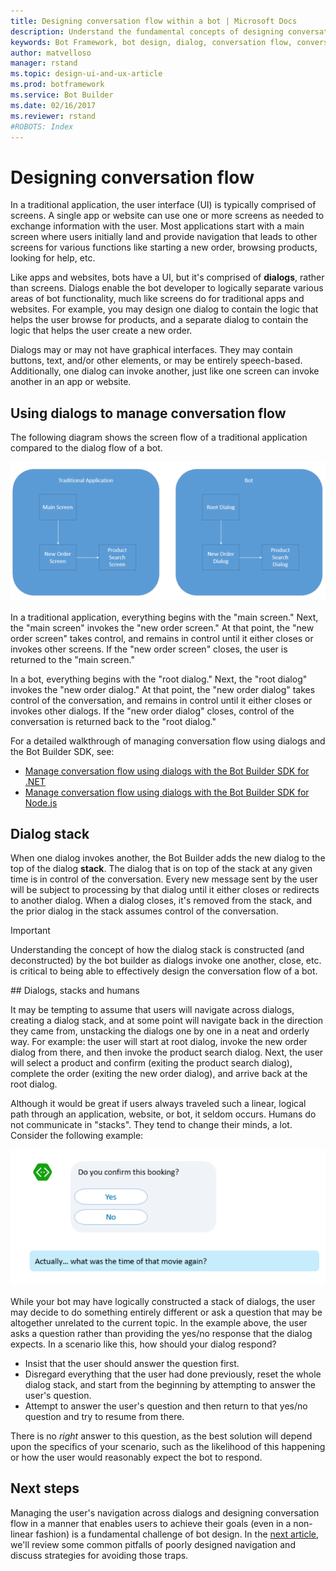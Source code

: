 ```yaml
---
title: Designing conversation flow within a bot | Microsoft Docs
description: Understand the fundamental concepts of designing conversation flow by using dialogs in the Microsoft Bot Framework.
keywords: Bot Framework, bot design, dialog, conversation flow, conversation
author: matvelloso
manager: rstand
ms.topic: design-ui-and-ux-article
ms.prod: botframework
ms.service: Bot Builder
ms.date: 02/16/2017
ms.reviewer: rstand
#ROBOTS: Index
---
```

# Designing conversation flow

In a traditional application, the user interface (UI) is typically comprised of screens. 
A single app or website can use one or more screens as needed to exchange information with the user. 
Most applications start with a main screen where users initially land and provide navigation that leads to other screens for various functions like starting a new order, browsing products, looking for help, etc.

Like apps and websites, bots have a UI, but it's comprised of **dialogs**, rather than screens. 
Dialogs enable the bot developer to logically separate various areas of bot functionality, much like screens do for traditional apps and websites. 
For example, you may design one dialog to contain the logic that helps the user browse for products, and a separate dialog to contain the logic that helps the user create a new order. 

Dialogs may or may not have graphical interfaces. 
They may contain buttons, text, and/or other elements, or may be entirely speech-based. 
Additionally, one dialog can invoke another, just like one screen can invoke another in an app or website.

## Using dialogs to manage conversation flow

The following diagram shows the screen flow of a traditional application compared to the dialog flow of a bot. 

![bot](media/designing-bots/core/dialogs-screens.png)

In a traditional application, everything begins with the "main screen." 
Next, the "main screen" invokes the "new order screen." 
At that point, the "new order screen" takes control, and remains in control until it either closes or invokes other screens. 
If the "new order screen" closes, the user is returned to the "main screen."

In a bot, everything begins with the "root dialog." 
Next, the "root dialog" invokes the "new order dialog." 
At that point, the "new order dialog" takes control of the conversation, and remains in control until it either closes or invokes other dialogs. 
If the "new order dialog" closes, control of the conversation is returned back to the "root dialog." 

For a detailed walkthrough of managing conversation flow using dialogs and the Bot Builder SDK, see:

- [Manage conversation flow using dialogs with the Bot Builder SDK for .NET](bot-framework-dotnet-howto-manage-conversation-flow.md)
- [Manage conversation flow using dialogs with the Bot Builder SDK for Node.js](bot-framework-nodejs-howto-manage-conversation-flow.md)

## Dialog stack

When one dialog invokes another, the Bot Builder adds the new dialog to the top of the dialog **stack**. 
The dialog that is on top of the stack at any given time is in control of the conversation. 
Every new message sent by the user will be subject to processing by that dialog until it either closes or redirects to another dialog. 
When a dialog closes, it's removed from the stack, and the prior dialog in the stack assumes control of the conversation. 

> [!IMPORTANT]
> Understanding the concept of how the dialog stack is constructed (and deconstructed) 
> by the bot builder as dialogs invoke one another, close, etc. 
> is critical to being able to effectively design the conversation flow of a bot. 

##<a id="dialogs-stacks-and-humans"></a> Dialogs, stacks and humans

It may be tempting to assume that users will navigate across dialogs, creating a dialog stack, 
and at some point will navigate back in the direction they came from, unstacking the dialogs one by one in a neat and orderly way. 
For example: the user will start at root dialog, invoke the new order dialog from there, and then invoke the product search dialog. 
Next, the user will select a product and confirm (exiting the product search dialog), complete the order (exiting the new order dialog), and arrive back at the root dialog. 

Although it would be great if users always traveled such a linear, logical path through an application, website, or bot, it seldom occurs. 
Humans do not communicate in "stacks". They tend to change their minds, a lot. 
Consider the following example: 

![bot](media/designing-bots/core/stack-issue.png)

While your bot may have logically constructed a stack of dialogs, 
 the user may decide to do something entirely different or ask a question that may be altogether unrelated to the current topic. 
In the example above, the user asks a question rather than providing the yes/no response that the dialog expects. 
In a scenario like this, how should your dialog respond?

- Insist that the user should answer the question first. 
- Disregard everything that the user had done previously, reset the whole dialog stack, and start from the beginning by attempting to answer the user's question. 
- Attempt to answer the user's question and then return to that yes/no question and try to resume from there. 

There is no *right* answer to this question, as
the best solution will depend upon the specifics of your scenario, 
such as the likelihood of this happening or how the user would reasonably expect the bot to respond. 

## Next steps

Managing the user's navigation across dialogs and designing conversation flow in a manner that enables 
users to achieve their goals (even in a non-linear fashion) is a fundamental challenge of bot design. 
In the [next article](bot-framework-design-core-navigation.md), we'll 
review some common pitfalls of poorly designed navigation and discuss strategies for avoiding those traps. 
